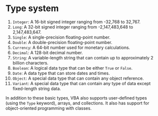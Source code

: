 # Type system

1. `Integer`: A 16-bit signed integer ranging from -32,768 to 32,767.
2. `Long`: A 32-bit signed integer ranging from -2,147,483,648 to 2,147,483,647.
3. `Single`: A single-precision floating-point number.
4. `Double`: A double-precision floating-point number.
5. `Currency`: A 64-bit number used for monetary calculations.
6. `Decimal`: A 128-bit decimal number.
7. `String`: A variable-length string that can contain up to approximately 2 billion characters.
8. `Boolean`: A logical data type that can be either `True` or `False`.
9. `Date`: A data type that can store dates and times.
10. `Object`: A special data type that can contain any object reference.
11. `Variant`: A special data type that can contain any type of data except fixed-length string data.

In addition to these basic types, VBA also supports user-defined types (using the `Type` keyword), arrays, and collections. It also has support for object-oriented programming with classes.
